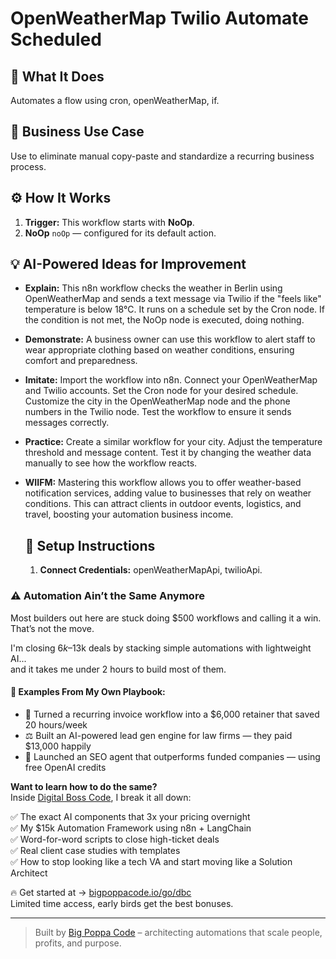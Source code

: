 # OpenWeatherMap Twilio Automate Scheduled
  ## 🚀 What It Does
  Automates a flow using cron, openWeatherMap, if.
  
  ## 💼 Business Use Case
  Use to eliminate manual copy-paste and standardize a recurring business process.
  
  ## ⚙️ How It Works
  1. **Trigger:** This workflow starts with **NoOp**.
  2. **NoOp** `noOp` — configured for its default action.
  
  ## 💡 AI-Powered Ideas for Improvement
  - **Explain:** This n8n workflow checks the weather in Berlin using OpenWeatherMap and sends a text message via Twilio if the "feels like" temperature is below 18°C. It runs on a schedule set by the Cron node. If the condition is not met, the NoOp node is executed, doing nothing.

- **Demonstrate:** A business owner can use this workflow to alert staff to wear appropriate clothing based on weather conditions, ensuring comfort and preparedness.

- **Imitate:** Import the workflow into n8n. Connect your OpenWeatherMap and Twilio accounts. Set the Cron node for your desired schedule. Customize the city in the OpenWeatherMap node and the phone numbers in the Twilio node. Test the workflow to ensure it sends messages correctly.

- **Practice:** Create a similar workflow for your city. Adjust the temperature threshold and message content. Test it by changing the weather data manually to see how the workflow reacts.

- **WIIFM:** Mastering this workflow allows you to offer weather-based notification services, adding value to businesses that rely on weather conditions. This can attract clients in outdoor events, logistics, and travel, boosting your automation business income.
  
  ## 🔧 Setup Instructions
  1. **Connect Credentials:** openWeatherMapApi, twilioApi.
  
### ⚠️ Automation Ain’t the Same Anymore

Most builders out here are stuck doing $500 workflows and calling it a win.  
That’s not the move.  

I'm closing $6k–$13k deals by stacking simple automations with lightweight AI...  
and it takes me under 2 hours to build most of them.

#### 🧠 Examples From My Own Playbook:
- 🔁 Turned a recurring invoice workflow into a $6,000 retainer that saved 20 hours/week  
- ⚖️ Built an AI-powered lead gen engine for law firms — they paid $13,000 happily  
- 🚀 Launched an SEO agent that outperforms funded companies — using free OpenAI credits  

**Want to learn how to do the same?**  
Inside [Digital Boss Code](https://bigpoppacode.io/go/dbc), I break it all down:

✅ The exact AI components that 3x your pricing overnight  
✅ My $15k Automation Framework using n8n + LangChain  
✅ Word-for-word scripts to close high-ticket deals  
✅ Real client case studies with templates  
✅ How to stop looking like a tech VA and start moving like a Solution Architect  

🔥 Get started at → [bigpoppacode.io/go/dbc](https://bigpoppacode.io/go/dbc)  
Limited time access, early birds get the best bonuses.

---
> Built by [Big Poppa Code](https://bigpoppacode.io) – architecting automations that scale people, profits, and purpose.
  